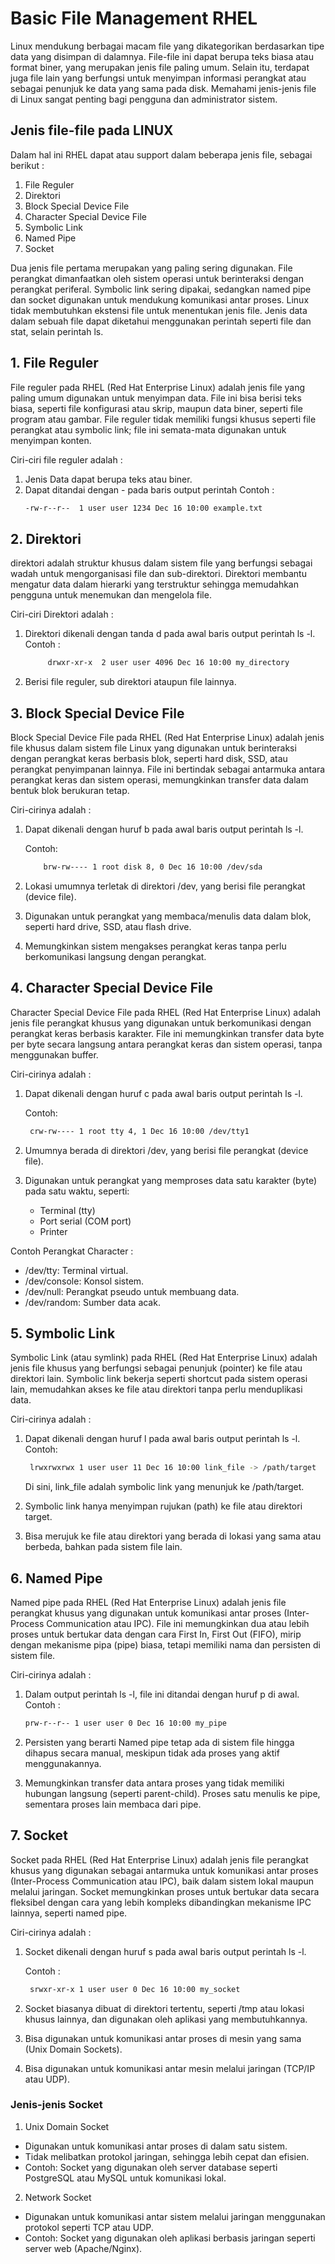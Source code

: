 # Basic File Management RHEL 

Linux mendukung berbagai macam file yang dikategorikan berdasarkan tipe data yang disimpan di dalamnya. File-file ini dapat berupa teks biasa atau format biner, yang merupakan jenis file paling umum. Selain itu, terdapat juga file lain yang berfungsi untuk menyimpan informasi perangkat atau sebagai penunjuk ke data yang sama pada disk. Memahami jenis-jenis file di Linux sangat penting bagi pengguna dan administrator sistem.

## Jenis file-file pada LINUX 

Dalam hal ini RHEL dapat atau support dalam beberapa jenis file, sebagai berikut :
1. File Reguler
2. Direktori
3. Block Special Device File
4. Character Special Device File
5. Symbolic Link
6. Named Pipe
7. Socket

Dua jenis file pertama merupakan yang paling sering digunakan. File perangkat dimanfaatkan oleh sistem operasi untuk berinteraksi dengan perangkat periferal. Symbolic link sering dipakai, sedangkan named pipe dan socket digunakan untuk mendukung komunikasi antar proses. Linux tidak membutuhkan ekstensi file untuk menentukan jenis file. Jenis data dalam sebuah file dapat diketahui menggunakan perintah seperti file dan stat, selain perintah ls.


## 1. File Reguler

File reguler pada RHEL (Red Hat Enterprise Linux) adalah jenis file yang paling umum digunakan untuk menyimpan data. File ini bisa berisi teks biasa, seperti file konfigurasi atau skrip, maupun data biner, seperti file program atau gambar. File reguler tidak memiliki fungsi khusus seperti file perangkat atau symbolic link; file ini semata-mata digunakan untuk menyimpan konten.

Ciri-ciri file reguler adalah :

1. Jenis Data dapat berupa teks atau biner.
2. Dapat ditandai dengan - pada baris output perintah
    Contoh :
   ```bash
   -rw-r--r--  1 user user 1234 Dec 16 10:00 example.txt

   ```


## 2. Direktori

direktori adalah struktur khusus dalam sistem file yang berfungsi sebagai wadah untuk mengorganisasi file dan sub-direktori. Direktori membantu mengatur data dalam hierarki yang terstruktur sehingga memudahkan pengguna untuk menemukan dan mengelola file.

Ciri-ciri Direktori adalah :

1. Direktori dikenali dengan tanda d pada awal baris output perintah ls -l.
    Contoh :

   ```bash
        drwxr-xr-x  2 user user 4096 Dec 16 10:00 my_directory

   ```
2. Berisi file reguler, sub direktori ataupun file lainnya.


## 3. Block Special Device File 

Block Special Device File pada RHEL (Red Hat Enterprise Linux) adalah jenis file khusus dalam sistem file Linux yang digunakan untuk berinteraksi dengan perangkat keras berbasis blok, seperti hard disk, SSD, atau perangkat penyimpanan lainnya. File ini bertindak sebagai antarmuka antara perangkat keras dan sistem operasi, memungkinkan transfer data dalam bentuk blok berukuran tetap.

Ciri-cirinya adalah :

1. Dapat dikenali dengan huruf b pada awal baris output perintah ls -l.
   
   Contoh:
    ```bash
        brw-rw---- 1 root disk 8, 0 Dec 16 10:00 /dev/sda
    ```

    
2. Lokasi umumnya terletak di direktori /dev, yang berisi file perangkat (device file).
3. Digunakan untuk perangkat yang membaca/menulis data dalam blok, seperti hard drive, SSD, atau flash drive.
4. Memungkinkan sistem mengakses perangkat keras tanpa perlu berkomunikasi langsung dengan perangkat.


## 4. Character Special Device File

Character Special Device File pada RHEL (Red Hat Enterprise Linux) adalah jenis file perangkat khusus yang digunakan untuk berkomunikasi dengan perangkat keras berbasis karakter. File ini memungkinkan transfer data byte per byte secara langsung antara perangkat keras dan sistem operasi, tanpa menggunakan buffer.

Ciri-cirinya adalah :

1. Dapat dikenali dengan huruf c pada awal baris output perintah ls -l.

    Contoh:

   ```bash
    crw-rw---- 1 root tty 4, 1 Dec 16 10:00 /dev/tty1
   ```

2. Umumnya berada di direktori /dev, yang berisi file perangkat (device file).
3. Digunakan untuk perangkat yang memproses data satu karakter (byte) pada satu waktu, seperti:
   * Terminal (tty)
   * Port serial (COM port)
   * Printer

Contoh Perangkat Character :

* /dev/tty: Terminal virtual.
* /dev/console: Konsol sistem.
* /dev/null: Perangkat pseudo untuk membuang data.
* /dev/random: Sumber data acak.


## 5. Symbolic Link

Symbolic Link (atau symlink) pada RHEL (Red Hat Enterprise Linux) adalah jenis file khusus yang berfungsi sebagai penunjuk (pointer) ke file atau direktori lain. Symbolic link bekerja seperti shortcut pada sistem operasi lain, memudahkan akses ke file atau direktori tanpa perlu menduplikasi data.

Ciri-cirinya adalah :

1. Dapat dikenali dengan huruf l pada awal baris output perintah ls -l.
    Contoh:
   ```bash
    lrwxrwxrwx 1 user user 11 Dec 16 10:00 link_file -> /path/target

   ```

    Di sini, link_file adalah symbolic link yang menunjuk ke /path/target.
   
2. Symbolic link hanya menyimpan rujukan (path) ke file atau direktori target.
3. Bisa merujuk ke file atau direktori yang berada di lokasi yang sama atau berbeda, bahkan pada sistem file lain.


## 6. Named Pipe

Named pipe pada RHEL (Red Hat Enterprise Linux) adalah jenis file perangkat khusus yang digunakan untuk komunikasi antar proses (Inter-Process Communication atau IPC). File ini memungkinkan dua atau lebih proses untuk bertukar data dengan cara First In, First Out (FIFO), mirip dengan mekanisme pipa (pipe) biasa, tetapi memiliki nama dan persisten di sistem file.

Ciri-cirinya adalah :

1. Dalam output perintah ls -l, file ini ditandai dengan huruf p di awal.
    Contoh :
    ```bash
    prw-r--r-- 1 user user 0 Dec 16 10:00 my_pipe

    ```
   
2. Persisten yang berarti Named pipe tetap ada di sistem file hingga dihapus secara manual, meskipun tidak ada proses yang aktif menggunakannya.

3. Memungkinkan transfer data antara proses yang tidak memiliki hubungan langsung (seperti parent-child). Proses satu menulis ke pipe, sementara proses lain membaca dari pipe.



## 7. Socket

Socket pada RHEL (Red Hat Enterprise Linux) adalah jenis file perangkat khusus yang digunakan sebagai antarmuka untuk komunikasi antar proses (Inter-Process Communication atau IPC), baik dalam sistem lokal maupun melalui jaringan. Socket memungkinkan proses untuk bertukar data secara fleksibel dengan cara yang lebih kompleks dibandingkan mekanisme IPC lainnya, seperti named pipe.

Ciri-cirinya adalah :

1. Socket dikenali dengan huruf s pada awal baris output perintah ls -l.

    Contoh :

   ```bash
    srwxr-xr-x 1 user user 0 Dec 16 10:00 my_socket
   ```

2. Socket biasanya dibuat di direktori tertentu, seperti /tmp atau lokasi khusus lainnya, dan digunakan oleh aplikasi yang membutuhkannya.
3. Bisa digunakan untuk komunikasi antar proses di mesin yang sama (Unix Domain Sockets).
4. Bisa digunakan untuk komunikasi antar mesin melalui jaringan (TCP/IP atau UDP).


### Jenis-jenis Socket 

1. Unix Domain Socket
   
* Digunakan untuk komunikasi antar proses di dalam satu sistem.
* Tidak melibatkan protokol jaringan, sehingga lebih cepat dan efisien.
* Contoh: Socket yang digunakan oleh server database seperti PostgreSQL atau MySQL untuk komunikasi lokal.

2. Network Socket

* Digunakan untuk komunikasi antar sistem melalui jaringan menggunakan protokol seperti TCP atau UDP.
* Contoh: Socket yang digunakan oleh aplikasi berbasis jaringan seperti server web (Apache/Nginx).
